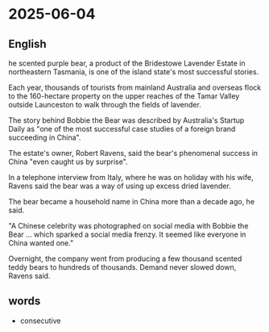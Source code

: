 # 2025-06-04

## English
he scented purple bear, a product of the Bridestowe Lavender Estate in northeastern Tasmania, is one of the island state's most successful stories.

Each year, thousands of tourists from mainland Australia and overseas flock to the 160-hectare property on the upper reaches of the Tamar Valley outside Launceston to walk through the fields of lavender.

The story behind Bobbie the Bear was described by Australia's Startup Daily as "one of the most successful case studies of a foreign brand succeeding in China".

The estate's owner, Robert Ravens, said the bear's phenomenal success in China "even caught us by surprise".

In a telephone interview from Italy, where he was on holiday with his wife, Ravens said the bear was a way of using up excess dried lavender.

The bear became a household name in China more than a decade ago, he said.

"A Chinese celebrity was photographed on social media with Bobbie the Bear ... which sparked a social media frenzy. It seemed like everyone in China wanted one."

Overnight, the company went from producing a few thousand scented teddy bears to hundreds of thousands. Demand never slowed down, Ravens said.

## words
* consecutive
